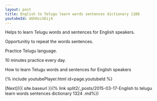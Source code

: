 ```yaml
---
layout: post
title: English to Telugu learn words sentences dictionary 1108 
youtubeId: UGhOziSEij4
---
```

 
 
Helps to learn Telugu words and sentences for English speakers.

Opportunitiy to repeat the words sentences. 

Practice Telugu language. 
 
10 minutes practice every day. 
 
How to learn Telugu words and sentences for English speakers 
 
{% include youtubePlayer.html id=page.youtubeId %}
 
 
[Next]({{ site.baseurl }}{% link  split2/_posts/2015-03-17-English to telugu learn words sentences dictionary 1324 .md%})
 
